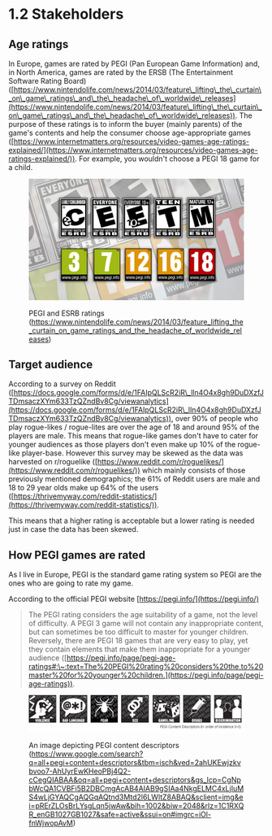 # 1.2 Stakeholders

## Age ratings

In Europe, games are rated by PEGI (Pan European Game Information) and, in North America, games are rated by the ERSB (The Entertainment Software Rating Board) ([https://www.nintendolife.com/news/2014/03/feature\_lifting\_the\_curtain\_on\_game\_ratings\_and\_the\_headache\_of\_worldwide\_releases](https://www.nintendolife.com/news/2014/03/feature\_lifting\_the\_curtain\_on\_game\_ratings\_and\_the\_headache\_of\_worldwide\_releases)). The purpose of these ratings is to inform the buyer (mainly parents) of the game's contents and help the consumer choose age-appropriate games ([https://www.internetmatters.org/resources/video-games-age-ratings-explained/](https://www.internetmatters.org/resources/video-games-age-ratings-explained/)). For example, you wouldn't choose a PEGI 18 game for a child.

<figure><img src="../.gitbook/assets/image (4).png" alt=""><figcaption><p>PEGI and ESRB ratings (<a href="https://www.nintendolife.com/news/2014/03/feature_lifting_the_curtain_on_game_ratings_and_the_headache_of_worldwide_releases">https://www.nintendolife.com/news/2014/03/feature_lifting_the_curtain_on_game_ratings_and_the_headache_of_worldwide_releases</a>)</p></figcaption></figure>

## Target audience

According to a survey on Reddit ([https://docs.google.com/forms/d/e/1FAIpQLScR2iR\_lln4O4x8gh9DuDXzfJTDmsaczXYm633TzQZndBv8Cg/viewanalytics](https://docs.google.com/forms/d/e/1FAIpQLScR2iR\_lln4O4x8gh9DuDXzfJTDmsaczXYm633TzQZndBv8Cg/viewanalytics)),  over 90% of people who play rogue-likes / rogue-lites are over the age of 18 and around 95% of the players are male. This means that rogue-like games don't have to cater for younger audiences as those players don't even make up 10% of the rogue-like player-base. However this survey may be skewed as the data was harvested on r/roguelike ([https://www.reddit.com/r/roguelikes/](https://www.reddit.com/r/roguelikes/)) which mainly consists of those previously mentioned demographics; the 61% of Reddit users are male and 18 to 29 year olds make up 64% of the users ([https://thrivemyway.com/reddit-statistics/](https://thrivemyway.com/reddit-statistics/)).

This means that a higher rating is acceptable but a lower rating is needed just in case the data has been skewed.

## How PEGI games are rated

As I live in Europe, PEGI is the standard game rating system so PEGI are the ones who are going to rate my game.

According to the official PEGI website [https://pegi.info/](https://pegi.info/)

> The PEGI rating considers the age suitability of a game, not the level of difficulty. A PEGI 3 game will not contain any inappropriate content, but can sometimes be too difficult to master for younger children. Reversely, there are PEGI 18 games that are very easy to play, yet they contain elements that make them inappropriate for a younger audience ([https://pegi.info/page/pegi-age-ratings#:\~:text=The%20PEGI%20rating%20considers%20the,to%20master%20for%20younger%20children.](https://pegi.info/page/pegi-age-ratings)).

<figure><img src="../.gitbook/assets/image (5).png" alt=""><figcaption><p>An image depicting PEGI content descriptors (<a href="https://www.google.com/search?q=all+pegi+content+descriptors&#x26;tbm=isch&#x26;ved=2ahUKEwjzkvbvoo7-AhUyrEwKHeoPBj4Q2-cCegQIABAA&#x26;oq=all+pegi+content+descriptors&#x26;gs_lcp=CgNpbWcQA1CVBFi5B2DBCmgAcAB4AIAB9gSIAa4NkgELMC4xLjIuMS4wLjGYAQCgAQGqAQtnd3Mtd2l6LWltZ8ABAQ&#x26;sclient=img&#x26;ei=pRErZLOsBrLYsgLqn5jwAw&#x26;bih=1002&#x26;biw=2048&#x26;rlz=1C1RXQR_enGB1027GB1027&#x26;safe=active&#x26;ssui=on#imgrc=iOl-fnWjwopAvM">https://www.google.com/search?q=all+pegi+content+descriptors&#x26;tbm=isch&#x26;ved=2ahUKEwjzkvbvoo7-AhUyrEwKHeoPBj4Q2-cCegQIABAA&#x26;oq=all+pegi+content+descriptors&#x26;gs_lcp=CgNpbWcQA1CVBFi5B2DBCmgAcAB4AIAB9gSIAa4NkgELMC4xLjIuMS4wLjGYAQCgAQGqAQtnd3Mtd2l6LWltZ8ABAQ&#x26;sclient=img&#x26;ei=pRErZLOsBrLYsgLqn5jwAw&#x26;bih=1002&#x26;biw=2048&#x26;rlz=1C1RXQR_enGB1027GB1027&#x26;safe=active&#x26;ssui=on#imgrc=iOl-fnWjwopAvM</a>)</p></figcaption></figure>
